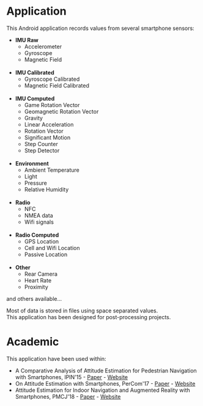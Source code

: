 # Application

This Android application records values from several smartphone sensors:

- **IMU Raw**
  - Accelerometer
  - Gyroscope
  - Magnetic Field
  <br />
- **IMU Calibrated**
  - Gyroscope Calibrated
  - Magnetic Field Calibrated
  <br />
- **IMU Computed**
  - Game Rotation Vector
  - Geomagnetic Rotation Vector
  - Gravity
  - Linear Acceleration
  - Rotation Vector
  - Significant Motion
  - Step Counter
  - Step Detector
  <br />
- **Environment**
  - Ambient Temperature
  - Light
  - Pressure
  - Relative Humidity
  <br />
- **Radio**
  - NFC
  - NMEA data
  - Wifi signals
  <br />
- **Radio Computed**
  - GPS Location
  - Cell and Wifi Location
  - Passive Location
  <br />
- **Other**
  - Rear Camera
  - Heart Rate
  - Proximity
  
and others available...

Most of data is stored in files using space separated values.  
This application has been designed for post-processing projects.

# Academic

This application have been used within:

- A Comparative Analysis of Attitude Estimation for Pedestrian Navigation with Smartphones, IPIN'15 - [Paper](https://hal.inria.fr/hal-01194811) - [Website](http://tyrex.inria.fr/mobile/benchmarks-attitude/ipin15/index.html)
- On Attitude Estimation with Smartphones, PerCom'17 - [Paper](https://hal.inria.fr/hal-01376745) - [Website](http://tyrex.inria.fr/mobile/benchmarks-attitude/)
- Attitude Estimation for Indoor Navigation and Augmented Reality with Smartphones, PMCJ'18 - [Paper](https://hal.inria.fr/hal-01650142) - [Website](http://tyrex.inria.fr/mobile/benchmarks-attitude/)
